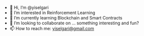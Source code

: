 - 👋 Hi, I’m @yiselgari
- 👀 I’m interested in Reinforcement Learning
- 🌱 I’m currently learning Blockchain and Smart Contracts
- 💞️ I’m looking to collaborate on ... something interesting and fun?
- 📫 How to reach me: yiselgari@gmail.com

<!---
yiselgari/yiselgari is a ✨ special ✨ repository because its `README.md` (this file) appears on your GitHub profile.
You can click the Preview link to take a look at your changes.
--->
